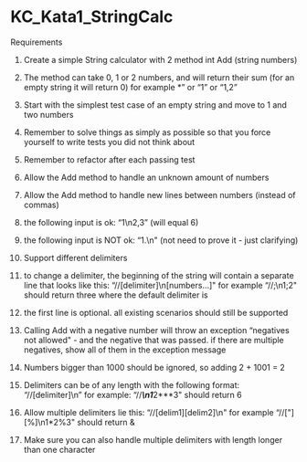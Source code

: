 # KC_Kata1_StringCalc

Requirements

1. Create a simple String calculator with 2 method int Add (string numbers)
1. The method can take 0, 1 or 2 numbers, and will return their sum (for an empty string it will return 0) for example *” or “1” or “1,2”
2. Start with the simplest test case of an empty string and move to 1 and two numbers
3. Remember to solve things as simply as possible so that you force yourself to write tests you did not think about

4. Remember to refactor after each passing test
2. Allow the Add method to handle an unknown amount of numbers

3. Allow the Add method to handle new lines between numbers (instead of commas)
1. the following input is ok: “1\n2,3” (will equal 6)

2. the following input is NOT ok: “1.\n" (not need to prove it - just clarifying)
4. Support different delimiters

1. to change a delimiter, the beginning of the string will contain a separate line that looks like this: “//[delimiter]\n[numbers...]" for example “//;\n1;2" should return three where the default delimiter is

2. the first line is optional. all existing scenarios should still be supported
5. Calling Add with a negative number will throw an exception “negatives not allowed" - and the negative that was passed. if there are multiple negatives, show all of them in the exception message

6. Numbers bigger than 1000 should be ignored, so adding 2 + 1001 = 2
7. Delimiters can be of any length with the following format: “//[delimiter]\n” for example: “//***\n1***2***3" should return 6
8. Allow multiple delimiters lie this: “//[delim1][delim2]\n" for example “//["][%]\n1*2%3" should return &

9. Make sure you can also handle multiple delimiters with length longer than one character

